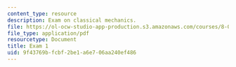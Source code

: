 ```yaml
---
content_type: resource
description: Exam on classical mechanics.
file: https://ol-ocw-studio-app-production.s3.amazonaws.com/courses/8-012-physics-i-classical-mechanics-fall-2008/9f43769bfcbf2be1a6e706aa240ef486_exam1.pdf
file_type: application/pdf
resourcetype: Document
title: Exam 1
uid: 9f43769b-fcbf-2be1-a6e7-06aa240ef486
---
```


